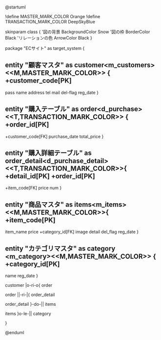 @startuml

!define MASTER_MARK_COLOR Orange 
!define TRANSACTION_MARK_COLOR DeepSkyBlue

skinparam class {
    '図の背景
    BackgroundColor Snow
    '図の枠
    BorderColor Black
    'リレーションの色
    ArrowColor Black
}


package "ECサイト" as target_system {

entity "顧客マスタ" as customer<m_customers><<M,MASTER_MARK_COLOR>> {
+customer_code[PK]
--
pass
name
address
tel
mail
del-flag
reg_date
}

entity "購入テーブル" as order<d_purchase><<T,TRANSACTION_MARK_COLOR>> {
+order_id[PK]
--
+customer_code[FK]
purchase_date
total_price
}


entity "購入詳細テーブル" as order_detail<d_purchase_detail> <<T,TRANSACTION_MARK_COLOR>>{
+detail_id[PK]
+order_id[PK]
--
+item_code[FK]
price
num
}


entity "商品マスタ" as items<m_items> <<M,MASTER_MARK_COLOR>>{
+item_code[PK]
--
item_name
price
+category_id[FK]
image
detail
del_flag
reg_date
}


entity "カテゴリマスタ" as category <m_category><<M,MASTER_MARK_COLOR>> {
+category_id[PK]
--
name
reg_date
}


customer       |o-ri-o{     order 

order          ||-ri-|{     order_detail 

order_detail    }-do-||     items 

items          }o-le-||     category 

 


}
  
@enduml
